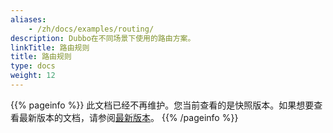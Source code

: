 ```yaml
---
aliases:
    - /zh/docs/examples/routing/
description: Dubbo在不同场景下使用的路由方案。
linkTitle: 路由规则
title: 路由规则
type: docs
weight: 12
---
```




{{% pageinfo %}} 此文档已经不再维护。您当前查看的是快照版本。如果想要查看最新版本的文档，请参阅[最新版本](/zh-cn/overview/tasks/traffic-management/)。
{{% /pageinfo %}}
